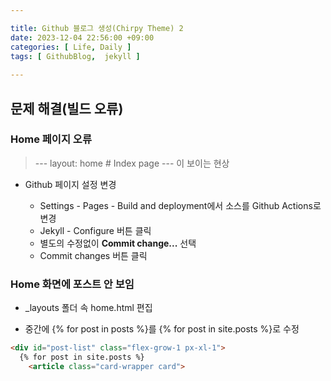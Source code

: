```yaml
---

title: Github 블로그 생성(Chirpy Theme) 2  
date: 2023-12-04 22:56:00 +09:00  
categories: [ Life, Daily ]  
tags: [	GithubBlog,  jekyll ]  
    
---
```


## 문제 해결(빌드 오류)

### Home 페이지 오류

  > --- layout: home # Index page --- 이 보이는 현상
  
- Github 페이지 설정 변경
  
  - Settings - Pages - Build and deployment에서 소스를 Github Actions로 변경  
  - Jekyll - Configure 버튼 클릭  
  - 별도의 수정없이 **Commit change...** 선택 
  - Commit changes 버튼 클릭  

### Home 화면에 포스트 안 보임  

- &#95;layouts 폴더 속 home.html 편집  

- 중간에 &#123;&#37; for post in posts &#37;&#125;를 &#123;&#37; for post in site.posts &#37;&#125;로 수정  

```html
<div id="post-list" class="flex-grow-1 px-xl-1">  
  {% for post in site.posts %}  
    <article class="card-wrapper card">  
```
    

